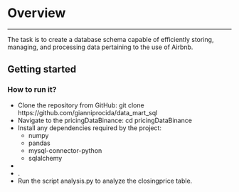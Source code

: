 <!DOCTYPE html>
<html lang="en">
<head>
    <meta charset="UTF-8">
</head>
<body>
    <h1>Overview</h1>
    <hr>The task is to create a database schema capable of efficiently storing, managing, and processing data pertaining to the use of Airbnb.
     <p> 
 </p>
    <h2>Getting started</h2>

   <h3>How to run it?</h3>
   <ul>
     <li>Clone the repository from GitHub: git clone https://github.com/gianniprocida/data_mart_sql</li>
     <li>Navigate to the pricingDataBinance: cd pricingDataBinance</li>
     <li>Install any dependencies required by the project:
      <ul>
          <li>numpy</li>
          <li>pandas</li>
          <li>mysql-connector-python</li>
          <li>sqlalchemy</li> 
      </ul>
     </li>
     <li></li>
     <li>.</li>
    <li>Run the script analysis.py to analyze the closingprice table.</li>
   </ul>     

</body>



